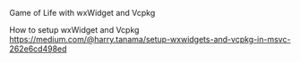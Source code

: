 Game of Life with wxWidget and Vcpkg

How to setup wxWidget and Vcpkg
https://medium.com/@harry.tanama/setup-wxwidgets-and-vcpkg-in-msvc-262e6cd498ed
